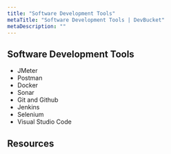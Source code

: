 ```yaml
---
title: "Software Development Tools"
metaTitle: "Software Development Tools | DevBucket"
metaDescription: ""
---
```


## Software Development Tools

- JMeter
- Postman
- Docker
- Sonar
- Git and Github
- Jenkins
- Selenium
- Visual Studio Code

## Resources
